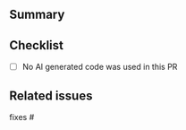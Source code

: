 ## Summary
<!-- Mandatory
Explain here the why, the rationale and motivation, for the changes.
-->

## Checklist
<!-- Mandatory
Please confirm the following by placing an "x" between the []:
-->

- [ ] No AI generated code was used in this PR

## Related issues
<!-- Mandatory
All PRs should resolve an issue, if one does not exist, please open one.
-->

fixes #
